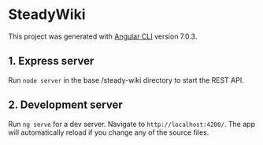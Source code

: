 # SteadyWiki

This project was generated with [Angular CLI](https://github.com/angular/angular-cli) version 7.0.3.

## 1. Express server
Run `node server` in the base /steady-wiki directory to start the REST API.

## 2. Development server
Run `ng serve` for a dev server. Navigate to `http://localhost:4200/`. The app will automatically reload if you change any of the source files.